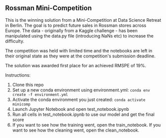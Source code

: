 ## Rossman Mini-Competition

This is the winning solution from a Mini-Competition at Data Science Retreat in Berlin. The goal is to predict future sales in Rossman stores across Europe. The data - originally from a Kaggle challenge - has been manipulated using the data.py file (introducing NaNs etc) to increase the difficulty. 

The competition was held with limited time and the notebooks are left in their original state as they were at the competition's submission deadline. 

The solution was awarded first place for an achieved RMSPE of 19%.

Instructions:
1. Clone this repo
2. Set up a new conda environment using environment.yml: 
`conda env create -f environment.yml`
3. Activate the conda environment you just created:
`conda activate minicomp`
4. Launch Jupyter Notebook and open test_notebook.ipynb
5. Run all cells in test_notebook.ipynb to use our model and get the final score
6. If you want to see how the training went, open the train_notebook. If you want to see how the cleaning went, open the clean_notebook. 